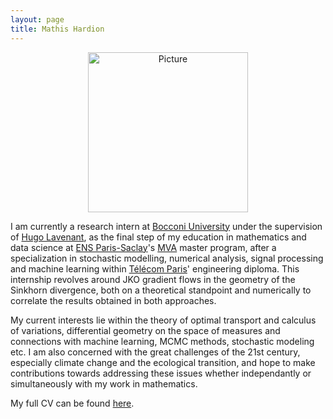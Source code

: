 ```yaml
---
layout: page
title: Mathis Hardion
---
```

<p style="text-align: center;"><img src="https://mhardion.github.io/assets/img/pro+.jpg" alt="Picture" width="256"></p>

I am currently a research intern at <a href="https://www.unibocconi.eu/">Bocconi University</a> under the supervision of <a href="https://hugolav.github.io/">Hugo Lavenant</a>, as the final step of my education in mathematics and data science at [ENS Paris-Saclay](https://ens-paris-saclay.fr)'s [MVA](https://www.master-mva.com) master program, after a specialization in stochastic modelling, numerical analysis, signal processing and machine learning within [Télécom Paris](https://www.telecom-paris.fr)' engineering diploma. This internship revolves around JKO gradient flows in the geometry of the Sinkhorn divergence, both on a theoretical standpoint and numerically to correlate the results obtained in both approaches.

My current interests lie within the theory of optimal transport and calculus of variations, differential geometry on the space of measures and connections with machine learning, MCMC methods, stochastic modeling etc. I am also concerned with the great challenges of the 21st century, especially climate change and the ecological transition, and hope to make contributions towards addressing these issues whether independantly or simultaneously with my work in mathematics.

My full CV can be found [here](assets/pdf/cv.pdf).
